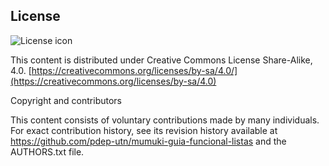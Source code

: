 ## License
![License icon](https://licensebuttons.net/l/by-sa/3.0/88x31.png)

This content is distributed under Creative Commons License Share-Alike, 4.0. [https://creativecommons.org/licenses/by-sa/4.0/](https://creativecommons.org/licenses/by-sa/4.0)

Copyright  and contributors

This content consists of voluntary contributions made by many
individuals. For exact contribution history, see its revision history
available at https://github.com/pdep-utn/mumuki-guia-funcional-listas and the AUTHORS.txt file.

